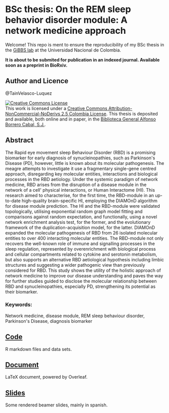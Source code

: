 # BSc thesis: On the REM sleep behavior disorder module: A network medicine approach
Welcome! This repo is ment to ensure the reproducibility of my BSc thesis in the [GiBBS lab](http://www.genetica.unal.edu.co/gibbs/) at the Universidad Nacional de Colombia.

**It is about to be submited for publication in an indexed journal. Available soon as a preprint in BioRxiv.**

## Author and Licence
@TainVelasco-Luquez

<a rel="license" href="http://creativecommons.org/licenses/by-nc-nd/2.5/co/"><img alt="Creative Commons License" style="border-width:0" src="https://i.creativecommons.org/l/by-nc-nd/2.5/co/88x31.png" /></a><br />This work is licensed under a <a rel="license" href="http://creativecommons.org/licenses/by-nc-nd/2.5/co/">Creative Commons Attribution-NonCommercial-NoDerivs 2.5 Colombia License</a>. This thesis is deposited and available, both online and in paper, in the [Biblioteca General Alfonso Borrero Cabal, S.J.](http://www.javeriana.edu.co/biblos/biblioteca-general1).

## Abstract
The Rapid eye movement sleep Behaviour Disorder (RBD) is a promising biomarker for early diagnosis of synucleinopathies, such as Parkinson's Disease (PD), however, little is known about its molecular pathogenesis. The meagre attempts to investigate it use a fragmentary single-gene centred approach, disregarding key molecular entities, interactions and biological processes in the RBD aetiology. Under the systemic paradigm of network medicine, RBD arises from the disruption of a disease module in the network of a cell' physical interactions, or Human Interactome (HI). This research aimed to characterise, for the first time, the RBD-module in an up-to-date high-quality brain-specific HI, employing the DIAMOnD algorithm for disease module prediction. The HI and the RBD-module were validated topologically, utilising exponential random graph model fitting and comparisons against random expectation, and functionally, using a novel network enrichment analysis test, for the former, and the evolutionary framework of the duplication-acquisition model, for the latter. DIAMOnD expanded the molecular pathogenesis of RBD from 26 isolated molecular entities to over 400 interacting molecular entities. The RBD-module not only recovers the well-known role of immune and signalling processes in the sleep regulation, represented by overenrichment with biological process and cellular compartments related to cytokine and serotonin metabolism, but also supports an alternative RBD aetiological hypothesis including limbic structures and suggesting a wider pathogenic view than previously considered for RBD. This study shows the utility of the holistic approach of network medicine to improve our disease understanding and paves the way for further studies guided to disclose the molecular relationship between RBD and synucleinopathies, especially PD,  strengthening its potential as their biomarker.

### Keywords:

Network medicine, disease module, REM sleep behaviour disorder, Parkinson's Disease, diagnosis biomarker

## [Code](https://github.com/TainVelasco-Luquez/Bachelor_Thesis/tree/master/Code)
R markdown files and data sets.

## [Document](https://github.com/TainVelasco-Luquez/Bachelor_Thesis/tree/master/Document)
LaTeX document, powered by Overleaf.

## [Slides](https://github.com/TainVelasco-Luquez/Bachelor_Thesis/tree/master/Slides)
Some rendered beamer slides, mainly in spanish.
